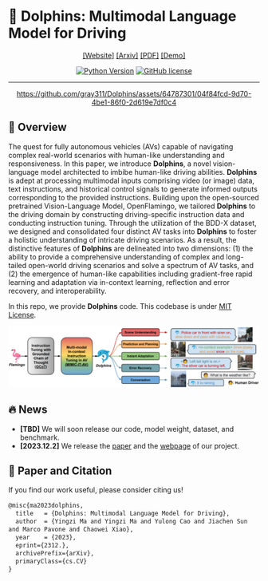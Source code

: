 # :dolphin: Dolphins: Multimodal Language Model for Driving


<div align="center">

[[Website]](https://vlm-driver.github.io/)
[[Arxiv]](https://arxiv.org/abs/2312.00438)
[[PDF]](https://vlm-driver.github.io/)
[[Demo]](https://youtu.be/pJAdZKySgLg?si=y7Z-j4zLuFRSzTYH)

[![Python Version](https://img.shields.io/badge/Python-3.9-blue.svg)](https://github.com/gray311/Dolphins/)
[![GitHub license](https://img.shields.io/badge/License-MIT-green.svg)](https://github.com/gray311/Dolphins/blob/main/LICENSE)
______________________________________________________________________

https://github.com/gray311/Dolphins/assets/64787301/04f84fcd-9d70-4be1-86f0-2d619e7df0c4

</div>


## 📖 Overview

The quest for fully autonomous vehicles (AVs) capable of navigating complex real-world scenarios with human-like understanding and responsiveness. In this paper, we introduce **Dolphins**, a novel vision-language model architected to imbibe human-like driving abilities. **Dolphins** is adept at processing multimodal inputs comprising video (or image) data, text instructions, and historical control signals to generate informed outputs corresponding to the provided instructions. Building upon the open-sourced pretrained Vision-Language Model, OpenFlamingo, we tailored **Dolphins** to the driving domain by constructing driving-specific instruction data and conducting instruction tuning. Through the utilization of the BDD-X dataset, we designed and consolidated four distinct AV tasks into **Dolphins** to foster a holistic understanding of intricate driving scenarios. As a result, the distinctive features of **Dolphins** are delineated into two dimensions: (1) the ability to provide a comprehensive understanding of complex and long-tailed open-world driving scenarios and solve a spectrum of AV tasks, and (2) the emergence of human-like capabilities including gradient-free rapid learning and adaptation via in-context learning, reflection and error recovery, and interoperability.

In this repo, we provide **Dolphins** code. This codebase is under [MIT License](LICENSE).

![](assets/images/Dolphins_overview.png)


## :fire: News 

* **[TBD]** We will soon release our code, model weight, dataset, and benchmark.
* **[2023.12.2]** We release the [paper](https://vlm-driver.github.io/) and the [webpage](https://vlm-driver.github.io/) of our project.

## 📑 Paper and Citation

If you find our work useful, please consider citing us!

```
@misc{ma2023dolphins,
  title   = {Dolphins: Multimodal Language Model for Driving},
  author  = {Yingzi Ma and Yingzi Ma and Yulong Cao and Jiachen Sun and Marco Pavone and Chaowei Xiao},
  year    = {2023},
  eprint={2312.},
  archivePrefix={arXiv},
  primaryClass={cs.CV}
}
```

